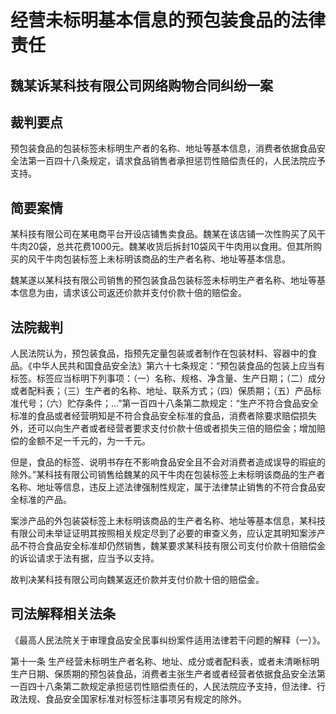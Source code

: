 # 经营未标明基本信息的预包装食品的法律责任

<!-- INFO END -->

## 魏某诉某科技有限公司网络购物合同纠纷一案

## 裁判要点

预包装食品的包装标签未标明生产者的名称、地址等基本信息，消费者依据食品安全法第一百四十八条规定，请求食品销售者承担惩罚性赔偿责任的，人民法院应予支持。

## 简要案情

某科技有限公司在某电商平台开设店铺售卖食品。魏某在该店铺一次性购买了风干牛肉20袋，总共花费1000元。魏某收货后拆封10袋风干牛肉用以食用。但其所购买的风干牛肉包装标签上未标明该商品的生产者名称、地址等基本信息。

魏某遂以某科技有限公司销售的预包装食品包装标签未标明生产者名称、地址等基本信息为由，请求该公司返还价款并支付价款十倍的赔偿金。

## 法院裁判

人民法院认为，预包装食品，指预先定量包装或者制作在包装材料、容器中的食品。《中华人民共和国食品安全法》第六十七条规定：“预包装食品的包装上应当有标签。标签应当标明下列事项：（一）名称、规格、净含量、生产日期；（二）成分或者配料表；（三）生产者的名称、地址、联系方式；（四）保质期；（五）产品标准代号；（六）贮存条件；…”第一百四十八条第二款规定：“生产不符合食品安全标准的食品或者经营明知是不符合食品安全标准的食品，消费者除要求赔偿损失外，还可以向生产者或者经营者要求支付价款十倍或者损失三倍的赔偿金；增加赔偿的金额不足一千元的，为一千元。

但是，食品的标签、说明书存在不影响食品安全且不会对消费者造成误导的瑕疵的除外。”某科技有限公司销售给魏某的风干牛肉在包装标签上未标明该商品的生产者名称、地址等信息，违反上述法律强制性规定，属于法律禁止销售的不符合食品安全标准的产品。

案涉产品的外包装袋标签上未标明该商品的生产者名称、地址等基本信息，某科技有限公司未举证证明其按照相关规定尽到了必要的审查义务，应认定其明知案涉产品不符合食品安全标准却仍然销售，魏某要求某科技有限公司支付价款十倍赔偿金的诉讼请求于法有据，应当予以支持。

故判决某科技有限公司向魏某返还价款并支付价款十倍的赔偿金。

## 司法解释相关法条

《最高人民法院关于审理食品安全民事纠纷案件适用法律若干问题的解释（一）》。

第十一条 生产经营未标明生产者名称、地址、成分或者配料表，或者未清晰标明生产日期、保质期的预包装食品，消费者主张生产者或者经营者依据食品安全法第一百四十八条第二款规定承担惩罚性赔偿责任的，人民法院应予支持，但法律、行政法规、食品安全国家标准对标签标注事项另有规定的除外。